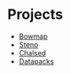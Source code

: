 # Projects

- [Bowmap](bowmap.md)
- [Steno](steno.md)
- [Chalsed](chalsed.md)
- [Datapacks](datapacks.md)
